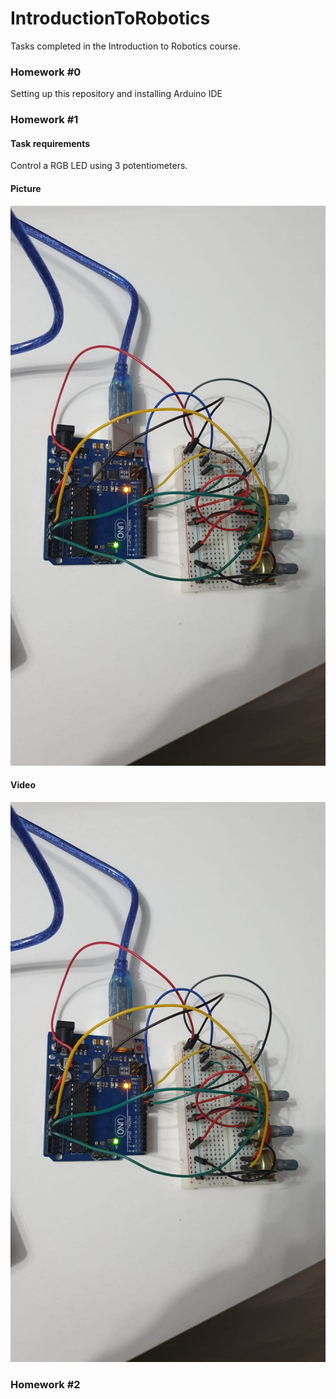 # IntroductionToRobotics
Tasks completed in the Introduction to Robotics course.

### Homework #0
Setting up this repository and installing Arduino IDE

### Homework #1

#### Task requirements
Control a RGB LED using 3 potentiometers.

#### Picture
![Homework1](assets/Homework1-IntroductionToRobotics.jpeg)

#### Video
<a href =  "https://www.youtube.com/shorts/155iOZfabvE"><img src = "assets/Homework1-IntroductionToRobotics.jpeg"></a>

### Homework #2
